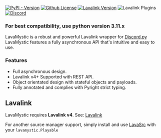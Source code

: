 [![PyPI - Version](https://img.shields.io/pypi/v/Wavelink)](https://pypi.org/project/wavelink/)
[![Github License](https://img.shields.io/github/license/PythonistaGuild/Wavelink)](LICENSE)
[![Lavalink Version](https://img.shields.io/badge/Lavalink-v4.0%2B-blue?color=%23FB7713)](https://lavalink.dev)
![Lavalink Plugins](https://img.shields.io/badge/Lavalink_Plugins-Native_Support-blue?color=%2373D673)
[![Discord](https://img.shields.io/discord/490948346773635102?logo=discord&logoColor=%23FFF&label=Pythonista&labelColor=%235865F2&color=%232B2D31)](https://discord.gg/RAKc3HF)


### For best compatibility, use python version 3.11.x

LavaMystic is a robust and powerful Lavalink wrapper for [Discord.py](https://github.com/Rapptz/discord.py)
LavaMystic features a fully asynchronous API that's intuitive and easy to use.

### Features

- Full asynchronous design.
- Lavalink v4+ Supported with REST API.
- Object orientated design with stateful objects and payloads.
- Fully annotated and complies with Pyright strict typing.

## Lavalink

LavaMystic requires **Lavalink v4**.
See: [Lavalink](https://github.com/lavalink-devs/Lavalink/releases)

For another source manager support, simply install and use [LavaSrc](https://github.com/topi314/LavaSrc) with your `lavamystic.Playable`